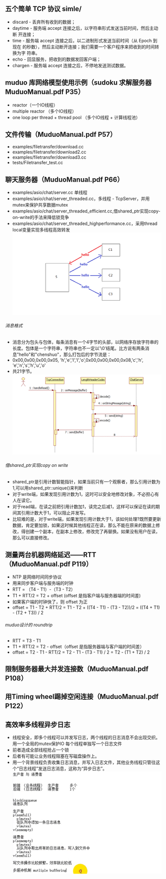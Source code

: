 ## 五个简单 TCP 协议 simle/
 - discard - 丢弃所有收到的数据；
 - daytime - 服务端 accept 连接之后，以字符串形式发送当前时间，然后主动断
开连接；
 - time - 服务端 accept 连接之后，以二进制形式发送当前时间（从 Epoch 到现在
的秒数），然后主动断开连接；我们需要一个客户程序来把收到的时间转换为字
符串。
 - echo - 回显服务，把收到的数据发回客户端；
 - chargen - 服务端 accept 连接之后，不停地发送测试数据。

## muduo 库网络模型使用示例（sudoku 求解服务器 MuduoManual.pdf P35）
 - reactor（一个IO线程）
 - multiple reactor （多个IO线程）
 - one loop per thread + thread pool （多个IO线程 + 计算线程池）

## 文件传输（MuduoManual.pdf P57）
 - examples/filetransfer/download.cc
 - examples/filetransfer/download2.cc
 - examples/filetransfer/download3.cc
 - tests/Filetransfer_test.cc

## 聊天服务器（MuduoManual.pdf P66）
 - examples/asio/chat/server.cc 单线程
 - examples/asio/chat/server_threaded.cc，多线程 - TcpServer，并用mutex来保护共享数据mutex
 - examples/asio/chat/server_threaded_efficient.cc,借shared_ptr实现copy-on-write的手法来降低锁竞争
 - examples/asio/chat/server_threaded_highperformance.cc，采用thread local变量实现多线程高效转发
![avatar](./src/1.PNG)

###### 消息格式
 - 消息分为包头与包体，每条消息有一个4字节的头部，以网络序存放字符串的长度。包体是一个字符串，字符串也不一定以’\0’结尾。比方说有两条消息"hello"和"chenshuo"，那么打包后的字节流是：
 - 0x00,0x00,0x00,0x05, 'h','e','l','l','o',0x00,0x00,0x00,0x08,'c','h', 'e','n','s','h','u','o'
 - 共21字节。
![avatar](./src/2.PNG)

###### 借shared_ptr实现copy on write
 - shared_ptr是引用计数智能指针，如果当前只有一个观察者，那么引用计数为1,可以用shared_ptr::unique()来判断
 - 对于write端，如果发现引用计数为1，这时可以安全地修改对象，不必担心有人在读它。
 - 对于read端，在读之前把引用计数加1，读完之后减1，这样可以保证在读的期间其引用计数大于1，可以阻止并发写。
 - 比较难的是，对于write端，如果发现引用计数大于1，该如何处理?既然要更新数据，肯定要加锁，如果这时候其他线程正在读，那么不能在原来的数据上修改，得创建一个副本，在副本上修改，修改完了再替换。如果没有用户在读，那么可以直接修改。

## 测量两台机器网络延迟——RTT（MuduoManual.pdf P119）
 - NTP 是网络时间同步协议
 - 用来同步客户端与服务端的时钟
 - RTT = （T4 - T1）-（T3 - T2）
 - T1 + RTT/2 = T2 + offset (offset 是指客户端与服务器端的时间差)
 - 如果客户端的时钟快了，则 offset 为正
 - offset = T1 - T2 + RTT/2 = T1 - T2 + ((T4 - T1) - (T3 - T2))/2
          = ((T4 + T1) - (T2 + T3)) / 2
###### muduo设计的 roundtrip
 - RTT = T3 - T1
 - T1 + RTT/2 = T2 - offset（offset 是指服务器端与客户端的时间差）
 - offset = T2 - T1 - RTT/2 = T2 - T1 - (T3 - T1) / 2 = T2 - (T1 + T2) / 2

## 限制服务器最大并发连接数（MuduoManual.pdf P108）
## 用Timing wheel踢掉空闲连接（MuduoManual.pdf P122）
## 高效率多线程异步日志
 - 线程安全，即多个线程可以并发写日志，两个线程的日志消息不会出现交织。
    用一个全局的mutex保护IO
    每个线程单独写一个日志文件
 - 前者造成全部线程抢占一个锁
 - 后者有可能让业务线程阻塞在写磁盘操作上。
 - 用一个背景线程负责收集日志消息，并写入日志文件，其他业务线程只管往这个“日志线程”发送日志消息，这称为“异步日志”。
![avatar](./src/3.PNG)


